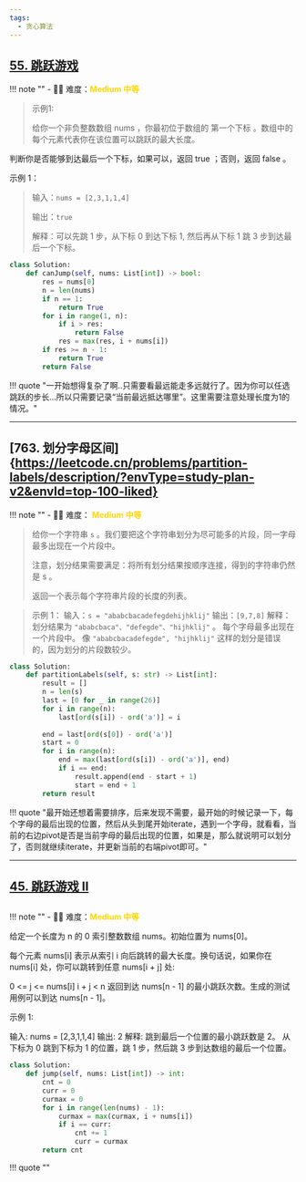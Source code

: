 ```yaml
---
tags:
  - 贪心算法
---
```


## [55. 跳跃游戏](https://leetcode.cn/problems/jump-game/description/?envType=study-plan-v2&envId=top-100-liked)

<!-- 所有文件名必须是该题目的英文名 -->

!!! note ""
    <!-- 这里记载考察的数据结构、算法等 -->
    - 🔑🔑 难度：<span style = "color:gold; font-weight:bold">Medium 中等 </span>

<!-- <span style = "color:gold; font-weight:bold">Medium 中等 </span> 中等 -->
<!-- <span style = "color:crisma; font-weight:bold">High 困难</span> 困难 -->
<!-- <span style = "color:Green; font-weight:bold">Easy 简单</span> 简单 -->

<!-- 题目简介 -->


> 示例1:
> 
> 给你一个非负整数数组 nums ，你最初位于数组的 第一个下标 。数组中的每个元素代表你在该位置可以跳跃的最大长度。

判断你是否能够到达最后一个下标，如果可以，返回 true ；否则，返回 false 。

 

示例 1：

> 输入：`nums = [2,3,1,1,4]`
> 
> 输出：`true`
> 
> 解释：可以先跳 1 步，从下标 0 到达下标 1, 然后再从下标 1 跳 3 步到达最后一个下标。



```python
class Solution:
    def canJump(self, nums: List[int]) -> bool:
        res = nums[0]
        n = len(nums)
        if n == 1:
            return True
        for i in range(1, n):
            if i > res:
                return False
            res = max(res, i + nums[i])
        if res >= n - 1:
            return True
        return False
```

!!! quote "一开始想得复杂了啊..只需要看最远能走多远就行了。因为你可以任选跳跃的步长...所以只需要记录“当前最远抵达哪里”。这里需要注意处理长度为1的情况。"

----

## [763. 划分字母区间]{https://leetcode.cn/problems/partition-labels/description/?envType=study-plan-v2&envId=top-100-liked}

<!-- 所有文件名必须是该题目的英文名 -->

!!! note ""
    <!-- 这里记载考察的数据结构、算法等 -->
    - 🔑🔑 难度： <span style = "color:gold; font-weight:bold">Medium 中等 </span> 

<!-- <span style = "color:gold; font-weight:bold">Medium 中等 </span> 中等 -->
<!-- <span style = "color:crisma; font-weight:bold">High 困难</span> 困难 -->
<!-- <span style = "color:Green; font-weight:bold">Easy 简单</span> 简单 -->

<!-- 题目简介 -->

> 给你一个字符串 `s` 。我们要把这个字符串划分为尽可能多的片段，同一字母最多出现在一个片段中。
> 
> 注意，划分结果需要满足：将所有划分结果按顺序连接，得到的字符串仍然是 s 。
> 
> 返回一个表示每个字符串片段的长度的列表。

 

> 示例 1：
> 输入：`s = "ababcbacadefegdehijhklij"`
> 输出：`[9,7,8]`
> 解释：
> 划分结果为 `"ababcbaca"、"defegde"、"hijhklij"` 。
> 每个字母最多出现在一个片段中。
> 像 `"ababcbacadefegde", "hijhklij"` 这样的划分是错误的，因为划分的片段数较少。 

```python
class Solution:
    def partitionLabels(self, s: str) -> List[int]:
        result = []
        n = len(s)
        last = [0 for _ in range(26)]
        for i in range(n):
            last[ord(s[i]) - ord('a')] = i 
        
        end = last[ord(s[0]) - ord('a')]
        start = 0
        for i in range(n):
            end = max(last[ord(s[i]) - ord('a')], end)
            if i == end:
                result.append(end - start + 1)
                start = end + 1
        return result


```

!!! quote "最开始还想着需要排序，后来发现不需要，最开始的时候记录一下，每个字母的最后出现的位置，然后从头到尾开始iterate，遇到一个字母，就看看，当前的右边pivot是否是当前字母的最后出现的位置，如果是，那么就说明可以划分了，否则就继续iterate，并更新当前的右端pivot即可。"


-----


## [45. 跳跃游戏 II](https://leetcode.cn/problems/jump-game-ii/description/?envType=study-plan-v2&envId=top-interview-150)

## 

<!-- 所有文件名必须是该题目的英文名 -->

!!! note ""
    <!-- 这里记载考察的数据结构、算法等 -->
    - 🔑🔑 难度：<span style = "color:gold; font-weight:bold">Medium 中等 </span>

<!-- <span style = "color:gold; font-weight:bold">Medium 中等 </span> 中等 -->
<!-- <span style = "color:crisma; font-weight:bold">High 困难</span> 困难 -->
<!-- <span style = "color:Green; font-weight:bold">Easy 简单</span> 简单 -->

<!-- 题目简介 -->

给定一个长度为 n 的 0 索引整数数组 nums。初始位置为 nums[0]。

每个元素 nums[i] 表示从索引 i 向后跳转的最大长度。换句话说，如果你在 nums[i] 处，你可以跳转到任意 nums[i + j] 处:

0 <= j <= nums[i] 
i + j < n
返回到达 nums[n - 1] 的最小跳跃次数。生成的测试用例可以到达 nums[n - 1]。

 

示例 1:

输入: nums = [2,3,1,1,4]
输出: 2
解释: 跳到最后一个位置的最小跳跃数是 2。
     从下标为 0 跳到下标为 1 的位置，跳 1 步，然后跳 3 步到达数组的最后一个位置。


```python
class Solution:
    def jump(self, nums: List[int]) -> int:
        cnt = 0
        curr = 0
        curmax = 0
        for i in range(len(nums) - 1):
            curmax = max(curmax, i + nums[i])
            if i == curr:
                cnt += 1
                curr = curmax  
        return cnt
```

!!! quote ""
